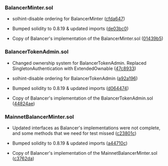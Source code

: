 ### BalancerMinter.sol
- solhint-disable ordering for BalancerMinter ([cfda647](https://github.com/silo-finance/silo-contracts-v2/pull/38/commits/cfda647e39e006a3c50a67792cae81368ccd9acb))

- Bumped solidity to 0.8.19 & updated imports ([de03bc0](https://github.com/silo-finance/silo-contracts-v2/pull/38/commits/de03bc0debbb4cc7bb25ec99d0250336a8cc02c8))

- Copy of Balancer's implementation of the BalancerMinter.sol ([01439b5](https://github.com/silo-finance/silo-contracts-v2/pull/38/commits/01439b5dcd336edf7866e4f633a192984756a210))

### BalancerTokenAdmin.sol
- Changed ownership system for BalancerTokenAdmin. Replaced SingletonAuthentication with ExtendedOwnable ([47c8933](https://github.com/silo-finance/silo-contracts-v2/pull/38/commits/47c89333cebd0bb772f7da1b0bf2d76981c8a5a6))

- solhint-disable ordering for BalancerTokenAdmin ([a92a196](https://github.com/silo-finance/silo-contracts-v2/pull/38/commits/a92a19673b56acfeb78a44d6971916dd38a56c07))

- Bumped solidity to 0.8.19 & updated imports ([d064474](https://github.com/silo-finance/silo-contracts-v2/pull/38/commits/d064474905124d29b49feabba0cc22a9dc381487))

- Copy of Balancer's implementation of the BalancerTokenAdmin.sol ([44824ae](https://github.com/silo-finance/silo-contracts-v2/pull/38/commits/44824aeb22ca0bddcc87f109e19fce792984469c))

### MainnetBalancerMinter.sol
- Updated interfaces as Balancer's implementations were not complete, and some methods that we need for test missed ([c23801c](https://github.com/silo-finance/silo-contracts-v2/pull/38/commits/c23801cdecf88e5b85f37ac39dc6e3f7817aa054))

- Bumped solidity to 0.8.19 & updated imports ([a44710c](https://github.com/silo-finance/silo-contracts-v2/pull/38/commits/a44710c33a7d791d9b02f77f35e339090b7a994f))

- Copy of Balancer's implementation of the MainnetBalancerMinter.sol ([c3762da](https://github.com/silo-finance/silo-contracts-v2/pull/38/commits/c3762da774abbab4a309157c86237c1432e01ae8))